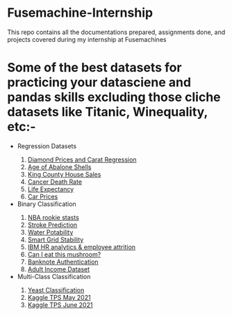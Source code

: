 # Fusemachine-Internship
This repo contains all the documentations prepared, assignments done, and projects covered during my internship at Fusemachines

# Some of the best datasets for practicing your datasciene and pandas skills excluding those cliche datasets like Titanic, Winequality, etc:-
<ul>
  <li>Regression Datasets</li>
  <ol>
    <li><a href='https://www.kaggle.com/shivam2503/diamonds'>Diamond Prices and Carat Regression</a></li>
    <li><a href='https://www.kaggle.com/rodolfomendes/abalone-dataset'>Age of Abalone Shells</a></li>
    <li><a href='https://www.kaggle.com/harlfoxem/housesalesprediction'>King County House Sales</a></li>
    <li><a href='https://data.world/nrippner/ols-regression-challenge'>Cancer Death Rate</a></li>
    <li><a href='https://www.kaggle.com/kumarajarshi/life-expectancy-who/'>Life Expectancy</a></li>
    <li><a href='https://www.kaggle.com/nehalbirla/vehicle-dataset-from-cardekho?ref=hackernoon.com&select=Car+details+v3.csv'>Car Prices</a></li>
  </ol>
  <li>Binary Classification</li>
  <ol>
    <li><a href='https://data.world/exercises/logistic-regression-exercise-1'>NBA rookie stasts</a></li>
    <li><a href='https://www.kaggle.com/fedesoriano/stroke-prediction-dataset'>Stroke Prediction</a></li>
    <li><a href='https://www.kaggle.com/adityakadiwal/water-potability'>Water Potability</a></li>
    <li><a href='https://www.kaggle.com/pcbreviglieri/smart-grid-stability'>Smart Grid Stability</a></li>
    <li><a href='https://www.kaggle.com/pavansubhasht/ibm-hr-analytics-attrition-dataset'>IBM HR analytics & employee attrition</a></li>
    <li><a href='https://www.kaggle.com/uciml/mushroom-classification'>Can I eat this mushroom?</a></li>
    <li><a href='https://www.kaggle.com/ritesaluja/bank-note-authentication-uci-data'>Banknote Authentication</a></li>
    <li><a href='https://www.kaggle.com/wenruliu/adult-income-dataset'>Adult Income Dataset</a></li>
  </ol>
  
  <li>Multi-Class Classification</li>
  <ol>
    <li><a href='https://www.openml.org/d/181'>Yeast Classification</a></li>
    <li><a href='https://www.kaggle.com/nehalbirla/vehicle-dataset-from-cardekho?ref=hackernoon.com&select=Car+details+v3.csv'>Kaggle TPS May 2021</a></li>
    <li><a href='https://www.kaggle.com/c/tabular-playground-series-jun-2021/data?select=train.csv'>Kaggle TPS June 2021</a></li>
  </ol>
  
</ul>
